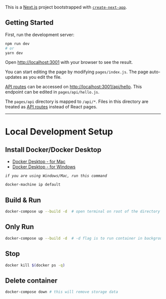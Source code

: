 This is a [Next.js](https://nextjs.org/) project bootstrapped with [`create-next-app`](https://github.com/vercel/next.js/tree/canary/packages/create-next-app).

## Getting Started

First, run the development server:

```bash
npm run dev
# or
yarn dev
```

Open [http://localhost:3001](http://localhost:3001) with your browser to see the result.

You can start editing the page by modifying `pages/index.js`. The page auto-updates as you edit the file.

[API routes](https://nextjs.org/docs/api-routes/introduction) can be accessed on [http://localhost:3001/api/hello](http://localhost:3001/api/hello). This endpoint can be edited in `pages/api/hello.js`.

The `pages/api` directory is mapped to `/api/*`. Files in this directory are treated as [API routes](https://nextjs.org/docs/api-routes/introduction) instead of React pages.

---

# Local Development Setup

## Install Docker/Docker Desktop
- [Docker Desktop - for Mac](https://docs.docker.com/desktop/windows/install/)
- [Docker Desktop - for Windows](https://docs.docker.com/desktop/mac/install/)

*`if you are using Windows/Mac, run this command`*

```bash  
docker-machine ip default
```

## Build & Run
```bash
docker-compose up --build -d  # open terminal on root of the directory
```

## Only Run 
```bash
docker-compose up --build -d  # -d flag is to run container in background
```

## Stop 
```bash
docker kill $(docker ps -q)
```

## Delete container 
 
```bash
docker-compose down # this will remove storage data
```
